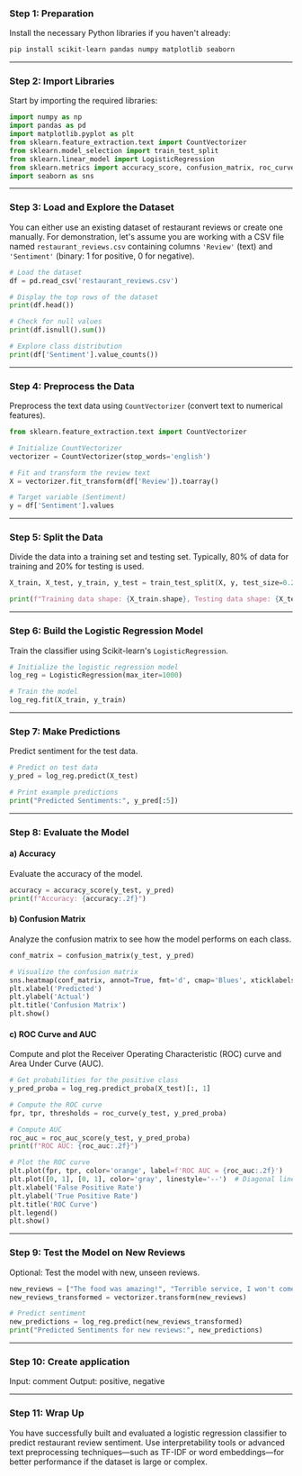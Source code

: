 ### **Step 1: Preparation**
Install the necessary Python libraries if you haven't already:
```bash
pip install scikit-learn pandas numpy matplotlib seaborn
```

---

### **Step 2: Import Libraries**
Start by importing the required libraries:
```python
import numpy as np
import pandas as pd
import matplotlib.pyplot as plt
from sklearn.feature_extraction.text import CountVectorizer
from sklearn.model_selection import train_test_split
from sklearn.linear_model import LogisticRegression
from sklearn.metrics import accuracy_score, confusion_matrix, roc_curve, roc_auc_score
import seaborn as sns
```

---

### **Step 3: Load and Explore the Dataset**
You can either use an existing dataset of restaurant reviews or create one manually. For demonstration, let's assume you are working with a CSV file named `restaurant_reviews.csv` containing columns `'Review'` (text) and `'Sentiment'` (binary: 1 for positive, 0 for negative).

```python
# Load the dataset
df = pd.read_csv('restaurant_reviews.csv')

# Display the top rows of the dataset
print(df.head())

# Check for null values
print(df.isnull().sum())

# Explore class distribution
print(df['Sentiment'].value_counts())
```

---

### **Step 4: Preprocess the Data**
Preprocess the text data using `CountVectorizer` (convert text to numerical features).
```python
from sklearn.feature_extraction.text import CountVectorizer

# Initialize CountVectorizer
vectorizer = CountVectorizer(stop_words='english')

# Fit and transform the review text
X = vectorizer.fit_transform(df['Review']).toarray()

# Target variable (Sentiment)
y = df['Sentiment'].values
```

---

### **Step 5: Split the Data**
Divide the data into a training set and testing set. Typically, 80% of data for training and 20% for testing is used.
```python
X_train, X_test, y_train, y_test = train_test_split(X, y, test_size=0.2, random_state=42)

print(f"Training data shape: {X_train.shape}, Testing data shape: {X_test.shape}")
```

---

### **Step 6: Build the Logistic Regression Model**
Train the classifier using Scikit-learn's `LogisticRegression`.
```python
# Initialize the logistic regression model
log_reg = LogisticRegression(max_iter=1000)

# Train the model
log_reg.fit(X_train, y_train)
```

---

### **Step 7: Make Predictions**
Predict sentiment for the test data.
```python
# Predict on test data
y_pred = log_reg.predict(X_test)

# Print example predictions
print("Predicted Sentiments:", y_pred[:5])
```

---

### **Step 8: Evaluate the Model**
#### **a) Accuracy**
Evaluate the accuracy of the model.
```python
accuracy = accuracy_score(y_test, y_pred)
print(f"Accuracy: {accuracy:.2f}")
```

#### **b) Confusion Matrix**
Analyze the confusion matrix to see how the model performs on each class.
```python
conf_matrix = confusion_matrix(y_test, y_pred)

# Visualize the confusion matrix
sns.heatmap(conf_matrix, annot=True, fmt='d', cmap='Blues', xticklabels=['Negative', 'Positive'], yticklabels=['Negative', 'Positive'])
plt.xlabel('Predicted')
plt.ylabel('Actual')
plt.title('Confusion Matrix')
plt.show()
```

#### **c) ROC Curve and AUC**
Compute and plot the Receiver Operating Characteristic (ROC) curve and Area Under Curve (AUC).
```python
# Get probabilities for the positive class
y_pred_proba = log_reg.predict_proba(X_test)[:, 1]

# Compute the ROC curve
fpr, tpr, thresholds = roc_curve(y_test, y_pred_proba)

# Compute AUC
roc_auc = roc_auc_score(y_test, y_pred_proba)
print(f"ROC AUC: {roc_auc:.2f}")

# Plot the ROC curve
plt.plot(fpr, tpr, color='orange', label=f'ROC AUC = {roc_auc:.2f}')
plt.plot([0, 1], [0, 1], color='gray', linestyle='--')  # Diagonal line
plt.xlabel('False Positive Rate')
plt.ylabel('True Positive Rate')
plt.title('ROC Curve')
plt.legend()
plt.show()
```

---

### **Step 9: Test the Model on New Reviews**
Optional: Test the model with new, unseen reviews.
```python
new_reviews = ["The food was amazing!", "Terrible service, I won't come back."]
new_reviews_transformed = vectorizer.transform(new_reviews)

# Predict sentiment
new_predictions = log_reg.predict(new_reviews_transformed)
print("Predicted Sentiments for new reviews:", new_predictions)
```

---

### **Step 10: Create application**
Input: comment
Output: positive, negative

---

### **Step 11: Wrap Up**
You have successfully built and evaluated a logistic regression classifier to predict restaurant review sentiment. Use interpretability tools or advanced text preprocessing techniques—such as TF-IDF or word embeddings—for better performance if the dataset is large or complex.
